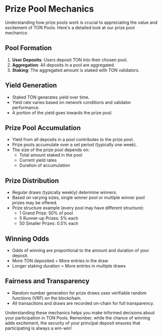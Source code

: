 # Prize Pool Mechanics

Understanding how prize pools work is crucial to appreciating the value and excitement of TON Pools. Here's a detailed look at our prize pool mechanics:

## Pool Formation

1. **User Deposits**: Users deposit TON into their chosen pool.
2. **Aggregation**: All deposits in a pool are aggregated.
3. **Staking**: The aggregated amount is staked with TON validators.

## Yield Generation

* Staked TON generates yield over time.
* Yield rate varies based on network conditions and validator performance.
* A portion of the yield goes towards the prize pool.

## Prize Pool Accumulation

* Yield from all deposits in a pool contributes to the prize pool.
* Prize pools accumulate over a set period (typically one week).
* The size of the prize pool depends on:
  * Total amount staked in the pool
  * Current yield rates
  * Duration of accumulation

## Prize Distribution

* Regular draws (typically weekly) determine winners.
* Based on varying sizes, single winner pool or multiple winner pool prizes may be offered.
* Prize structure example (every pool may have different structure):
  * 1 Grand Prize: 50% of pool
  * 5 Runner-up Prizes: 5% each
  * 50 Smaller Prizes: 0.5% each

## Winning Odds

* Odds of winning are proportional to the amount and duration of your deposit.
* More TON deposited = More entries in the draw
* Longer staking duration = More entries in multiple draws

## Fairness and Transparency

* Random number generation for prize draws uses verifiable random functions (VRF) on the blockchain.
* All transactions and draws are recorded on-chain for full transparency.

Understanding these mechanics helps you make informed decisions about your participation in TON Pools. Remember, while the chance of winning adds excitement, the security of your principal deposit ensures that participating is always a win-win!
